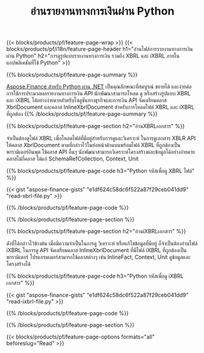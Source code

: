 ﻿---
title: อ่านรายงานทางการเงินผ่าน Python
url: /th/python-net/view/
description:  Python รหัสเพื่อดูรายงานทางการเงินในไฟล์ XBRL และ iXBRL ผ่านไลบรารี Python
---
{{< blocks/products/pf/feature-page-wrap >}}
{{< blocks/products/pf/i18n/feature-page-header h1="อ่านไฟล์การรายงานทางการเงินผ่าน Python" h2="การดูรูปแบบรายงานทางการเงิน รวมถึง XBRL และ iXBRL ภายในแอปพลิเคชันที่ใช้ Python" >}}

{{% blocks/products/pf/feature-page-summary %}}

[Aspose.Finance สำหรับ Python ผ่าน .NET](https://products.aspose.com/finance/python-net/) เป็นคุณลักษณะที่สมบูรณ์ ขยายได้ และง่ายต่อการใช้การประมวลผลรายงานทางการเงิน API นักพัฒนาสามารถโหลด ดู หรือสร้างรูปแบบ XBRL และ iXBRL ได้อย่างง่ายดายสำหรับโซลูชันทางธุรกิจและการเงิน API จัดเตรียมคลาส XbrlDocument และคลาส InlineXbrlDocument สำหรับการโหลดไฟล์ XBRL และ iXBRL ที่ถูกต้อง
{{% /blocks/products/pf/feature-page-summary %}}

{{% blocks/products/pf/feature-page-section h2="อ่านXBRLเอกสาร" %}}

จำเป็นต้องดูไฟล์ XBRL เพื่อโหลดไฟล์ที่มีอยู่สำหรับการดูและวิเคราะห์ ในการดูเอกสาร XBLR API ให้คลาส XbrlDocument ตามที่กล่าวไว้ในย่อหน้าด้านบนพร้อมไฟล์ XBRL ที่ถูกต้องเป็นพารามิเตอร์อินพุต ใช้คลาส API อื่นๆ นักพัฒนาสามารถวิเคราะห์โครงสร้างและข้อมูลได้อย่างง่ายดาย คลาสไม่กี่คลาส ได้แก่ SchemaRefCollection, Context, Unit

{{% blocks/products/pf/feature-page-code h3="Python รหัสเพื่อดู XBRL ไฟล์" %}}

{{< gist "aspose-finance-gists" "e1df624c58dc6f522a87f29ceb041dd9" "read-xbrl-file.py" >}} 

{{% /blocks/products/pf/feature-page-code %}}

{{% /blocks/products/pf/feature-page-section %}}

{{% blocks/products/pf/feature-page-section h2="อ่านiXBRLเอกสาร" %}}

ดังที่ได้กล่าวไว้ข้างต้น เมื่อมีความจำเป็นในการดู วิเคราะห์ หรือแก้ไขข้อมูลที่มีอยู่ ก็จำเป็นต้องอ่านไฟล์ iXBRL ในการดู API จัดเตรียมคลาส InlineXbrlDocument ที่มีไฟล์ iXBRL ที่ถูกต้องเป็นพารามิเตอร์ โปรแกรมเมอร์สามารถใช้คลาสต่างๆ เช่น InlineFact, Context, Unit ดูข้อมูลและโครงสร้างได้ 

{{% blocks/products/pf/feature-page-code h3="Python รหัสเพื่อดู iXBRL เอกสาร" %}}

{{< gist "aspose-finance-gists" "e1df624c58dc6f522a87f29ceb041dd9" "read-ixbrl-file.py" >}}

{{% /blocks/products/pf/feature-page-code %}}

{{% /blocks/products/pf/feature-page-section %}}

{{< blocks/products/pf/feature-page-options formats="all" beforeslug="Read" >}}